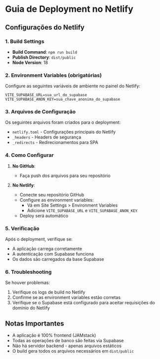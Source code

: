 # Guia de Deployment no Netlify

## Configurações do Netlify

### 1. Build Settings
- **Build Command**: `npm run build`
- **Publish Directory**: `dist/public`
- **Node Version**: 18

### 2. Environment Variables (obrigatórias)
Configure as seguintes variáveis de ambiente no painel do Netlify:

```
VITE_SUPABASE_URL=sua_url_do_supabase
VITE_SUPABASE_ANON_KEY=sua_chave_anonima_do_supabase
```

### 3. Arquivos de Configuração
Os seguintes arquivos foram criados para o deployment:

- `netlify.toml` - Configurações principais do Netlify
- `_headers` - Headers de segurança
- `_redirects` - Redirecionamentos para SPA

### 4. Como Configurar

1. **No GitHub**: 
   - Faça push dos arquivos para seu repositório

2. **No Netlify**:
   - Conecte seu repositório GitHub
   - Configure as environment variables:
     - Vá em Site Settings > Environment Variables
     - Adicione `VITE_SUPABASE_URL` e `VITE_SUPABASE_ANON_KEY`
   - Deploy será automático

### 5. Verificação
Após o deployment, verifique se:
- A aplicação carrega corretamente
- A autenticação com Supabase funciona
- Os dados são carregados da base Supabase

### 6. Troubleshooting
Se houver problemas:
1. Verifique os logs de build no Netlify
2. Confirme se as environment variables estão corretas
3. Verifique se o Supabase está configurado para aceitar requisições do domínio do Netlify

## Notas Importantes
- A aplicação é 100% frontend (JAMstack)
- Todas as operações de banco são feitas via Supabase
- Não há servidor backend - apenas arquivos estáticos
- O build gera todos os arquivos necessários em `dist/public`